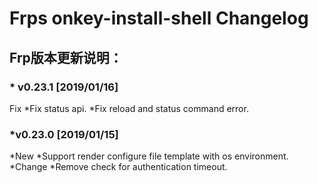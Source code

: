 Frps onkey-install-shell Changelog
==================================
## Frp版本更新说明：

### * v0.23.1 [2019/01/16]
 Fix
  *Fix status api.
  *Fix reload and status command error.

### *v0.23.0 [2019/01/15]

 *New
  *Support render configure file template with os environment.
 *Change
  *Remove check for authentication timeout.
